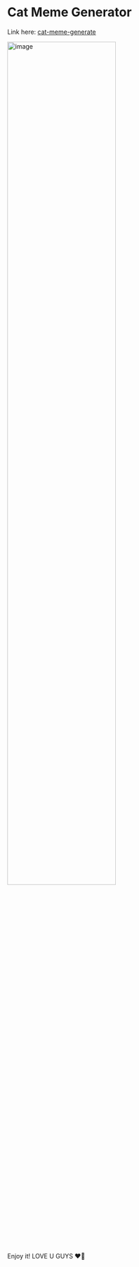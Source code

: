 # Cat Meme Generator
Link here: [cat-meme-generate](https://chemtor.github.io/Cat-meme-generator/)

<img width="70%" height="70%" alt="image" src="https://github.com/user-attachments/assets/fd336483-11af-4451-b60d-c35c7e1f7edf" />

Enjoy it! LOVE U GUYS ❤️‍🔥
